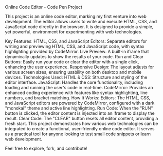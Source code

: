 Online Code Editor - Code Pen Project

This project is an online code editor, marking my first venture into web development. The editor allows users to write and execute HTML, CSS, and JavaScript code directly in the browser. It is designed to provide a simple, yet powerful, environment for experimenting with web technologies.

Key Features:
HTML, CSS, and JavaScript Editors: Separate editors for writing and previewing HTML, CSS, and JavaScript code, with syntax highlighting provided by CodeMirror.
Live Preview: A built-in iframe that dynamically updates to show the results of your code.
Run and Clear Buttons: Easily run your code or clear the editor with a single click, enhancing the user experience.
Responsive Design: The layout adjusts for various screen sizes, ensuring usability on both desktop and mobile devices.
Technologies Used:
HTML & CSS: Structure and styling of the editor interface.
JavaScript: Handles the core functionality, including loading and running the user's code in real-time.
CodeMirror: Provides an enhanced coding experience with features like syntax highlighting, line numbers, and bracket matching.
How It Works:
Editors: The HTML, CSS, and JavaScript editors are powered by CodeMirror, configured with a dark "monokai" theme and active line highlighting.
Run Code: When the "RUN" button is clicked, the editor content is injected into an iframe to display the result.
Clear Code: The "CLEAR" button resets all editor content, providing a fresh start.
This project demonstrates how various web technologies can be integrated to create a functional, user-friendly online code editor. It serves as a practical tool for anyone looking to test small code snippets or learn web development.

Feel free to explore, fork, and contribute!
